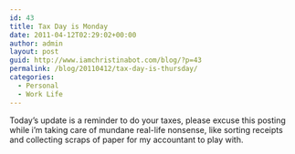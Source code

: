 ```yaml
---
id: 43
title: Tax Day is Monday
date: 2011-04-12T02:29:02+00:00
author: admin
layout: post
guid: http://www.iamchristinabot.com/blog/?p=43
permalink: /blog/20110412/tax-day-is-thursday/
categories:
  - Personal
  - Work Life
---
```

Today&#8217;s update is a reminder to do your taxes, please excuse this posting while i&#8217;m taking care of mundane real-life nonsense, like sorting receipts and collecting scraps of paper for my accountant to play with.

